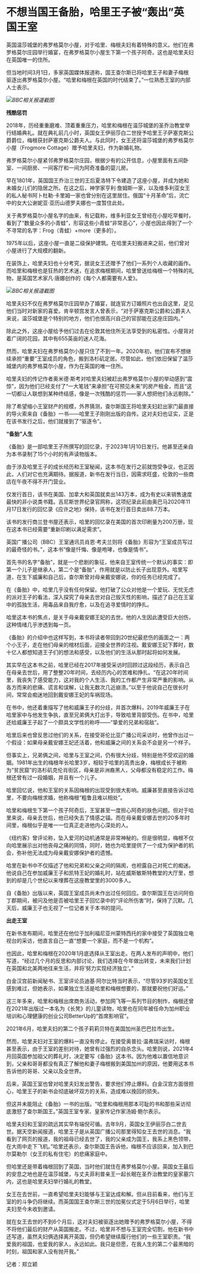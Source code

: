 # 不想当国王备胎，哈里王子被“轰出”英国王室

英国温莎城堡的弗罗格莫尔小屋，对于哈里、梅根夫妇有着特殊的意义。他们在弗罗格莫尔庄园举行婚宴，在弗罗格莫尔小屋生下第一个孩子阿奇。这也是哈里夫妇在英国唯一的住所。

但当地时间3月1日，多家英国媒体报道称，国王查尔斯已将哈里王子和妻子梅根驱逐出弗罗格莫尔小屋。“哈里和梅根在英国的时代结束了。”一位熟悉王室的内部人士表示。

![](https://inews.gtimg.com/om_bt/OOAvQIwNUIgIEP62ZMY9H5ADnSuNtgOKAzwE-odIpKnAEAA/1000)_BBC相关报道截图_

**残酷惩罚**

2018年，历经重重磨难、顶着重重压力，哈里和梅根在温莎城堡的圣乔治教堂举行结婚典礼。就在典礼前几小时，英国女王伊丽莎白二世授予哈里王子萨塞克斯公爵爵位，梅根获封萨塞克斯公爵夫人。与此同时，女王还将温莎城堡的弗罗格莫尔小屋（Frogmore
Cottage）赠予哈里夫妇，作为新婚礼物。

弗罗格莫尔小屋紧邻弗罗格莫尔庄园，根据少有的公开信息，小屋里面有五间卧室、一间厨房、一间客厅和一间为阿奇准备的婴儿房。

早在1801年，英国国王乔治三世的王后夏洛特下令建造了这座小屋，并成为她和未婚女儿们的隐居之所。在这之后，神学家亨利·詹姆斯一家，以及维多利亚女王的私人秘书阿卜杜勒·卡里姆一家也曾分别在这里居住。俄国“十月革命”后，流亡中的女大公谢妮亚·亚历山德罗夫娜也一度暂住此处。

关于弗罗格莫尔小屋名字的由来，有记载称，维多利亚女王曾经在小屋吃早餐时，看到了“数量众多的小青蛙”，形容这些小青蛙“非常恶心”，小屋也因此得到了一个不寻常的名字：Frog（青蛙）+more（更多的）。

1975年以后，这座小屋一直是二级保护建筑。在哈里夫妇搬进来之前，他们曾对小屋进行了大规模的翻新。

在装饰上，哈里夫妇也十分考究，据说女王还赠予了他们一系列个人收藏的画作。而哈里和梅根也是狂热的艺术迷，在追求梅根期间，哈里曾送给梅根一个特殊的礼物，是英国艺术家凡·唐娜创作的《每个人都需要有人爱》。

![](https://inews.gtimg.com/om_bt/ONIEgyRPqEAFff2xofC0vSMwP7YPGS3rzdZUxqHXfgUiUAA/1000)_BBC相关报道截图_

哈里夫妇不仅在弗罗格莫尔庄园举办了婚宴，就连官方订婚照片也出自这里，足见他们当时对新家的喜爱。肯辛顿宫发言人曾表示，“对于萨塞克斯公爵和公爵夫人来说，温莎城堡是个特别的地方，他们也很高兴自己的官邸能在这座庄园内。”

除此之外，这座小屋给予他们过去在伦敦其他住所无法享受到的私密性。小屋背对着广阔的花园，其中有655英亩的迷人花海。

然而，哈里夫妇在弗罗格莫尔小屋只住了不到一年。2020年初，他们宣布不想继续承担“重要”王室成员的角色，搬到洛杉矶定居。尽管如此，他们依旧保留了温莎城堡内的弗罗格莫尔小屋，作为在英国的唯一住所。

哈里夫妇的传记作者奥米德·斯考对哈里夫妇被赶出弗罗格莫尔小屋的举动感到“震惊”，因为他们已经支付了“一大笔钱”来承担“在可预见未来”的房产租金，而且“这一切都让人联想到某种终结感，像是一次残酷的惩罚——家人想把他们永远剔除。”

除了希望缩小王室财产的规模，外界猜测，查尔斯国王将哈里夫妇赶出家门最直接的导火索来自《备胎》一书——哈里王子刚刚出版的自传。这对夫妇也证实，正是在该书发行之后，他们就接到了“驱逐令”。

**“备胎”人生**

《备胎》是一部哈里王子所撰写的回忆录，于2023年1月10日发行。他甚至还亲自为本书录制了15个小时的有声读物版本。

由于涉及哈里王子的成长经历和王室秘闻，这本书在发行之前就饱受争议，也正因此，人们对它也充满期待。据报道，新书在发行当日，因需求旺盛，伦敦的一些商店在午夜不得不开门营业。

仅发行首日，该书在美国、加拿大和英国就卖出143万本，成为有史以来销售速度最快的非小说类书籍。吉尼斯世界纪录官网称，这项纪录此前由奥巴马2020年11月17日发行的回忆录《应许之地》保持，该书在发行首日卖出88.7万本。

该书的发行商兰登书屋还表示，哈里的回忆录在美国的首次印刷量为200万册，现在这本书已经需要“重新印刷以满足需求”。

英国广播公司（BBC）王室通讯员肖恩·考夫兰则将《备胎》形容为“王室成员写过的最奇怪的书。”，这本书“像是忏悔、像是咆哮，也像是情书”。

首先书的名字“备胎”，就是一个悲剧的象征，他来自王室传统一个默认的事实：即第一个儿子是继承人，第二个是“备胎”，作用就是以防止长子出现意外。哈里写道，在生下威廉和自己后，查尔斯曾对母亲戴安娜说，你的任务已经完成了。

在《备胎》中，哈里几乎没有任何保留。他打破了公众对他是一个爱玩、无忧无虑的派对王子的看法，深入探究了母亲去世对自己毁灭性的影响，描述了自己在王室中的孤独生活，用毒品来自我疗愈，以及在追寻爱情时的挣扎。

哈里这本书的焦点，是关于母亲戴安娜王妃的去世。他的人生因此遭受巨大创伤，这种情绪几乎渗透到每一页。

《备胎》的介绍中也这样写到，本书将读者带回到20世纪最悲伤的画面之一：两个小王子，走在他们母亲的棺材后面，迎接全世界的注视。戴安娜王妃下葬时，数十亿人都想知道王子们的想法和感受，以及他们的生活从那时起将如何发展。

其实早在这本书之前，哈里已经在2017年接受采访时回顾过这段经历，表示自己在母亲去世后，用了整整20年时间，去经历内心的苦难和挣扎。“在这20年时间里，我丧失了感受能力，这对我的个人生活、我的工作都产生非常严重的影响。从各方而来的悲痛、谎言和误解，让我无数次几近崩溃。”以至于他说自己在很长时间，常常会痴迷地回到戴安娜王妃的车祸现场。

在书中，他还着重描写了他和威廉王子的分歧，并首次爆料，2019年威廉王子在哈里家中与他发生争执，直至兄弟俩大打出手，导致哈里背部受伤。在书中，哈里还给威廉王子起了一个颇具文学性的称呼——“挚爱的兄弟和宿敌”。

哈里后来也曾反思过他们的关系，在接受哥伦比亚广播公司采访时，他曾作出过一个假设：如果母亲戴安娜王妃还活着，他和威廉之间的关系会不会是另一个样子。

但事实上，兄弟俩之间，哈里与王室之间，仍有很大分歧，特别是他不受欢迎的婚姻。1981年出生的梅根年长哈里3岁，相较于哈里的高贵出身，梅根成长于被称为“贫民窟”的洛杉矶克伦肖街区，母亲是非洲裔黑人，父母都没有稳定的工作。梅根还曾有过一段婚姻，并且有一个儿子。

哈里回忆说，他和王室的关系因梅根的出现受到很大影响。威廉甚至直接告诉过哈里，不要向梅根求婚，他称梅根“粗鲁且难以相处”。

哈里和梅根生下第一个孩子阿奇后，王室甚至一度担心阿奇的肤色问题。但对于哈里来说，母亲去世后，他已经失去了情感之锚。而在母亲戴安娜去世的20多年时间里，梅根似乎是唯一一位真正走进他内心深处的人。

《纽约客》曾评论称，坠入爱河的动机通常是非常神秘的。但是很明显，梅根不仅向哈里展示出对他丧母之痛的同情，同时，她也为哈里提供了一个成为保护者的机会，弥补他无法成为母亲戴安娜保护者的遗憾。

哈里在新书中不仅描述了他和兄弟和父亲之间的隔阂，也袒露自己对死亡的痴迷。他说自己在参加威廉王子和凯特王妃的婚礼时，站在威斯敏斯特教堂的大厅里，想到的却是几个世纪以来埋葬在这座教堂里的3000多人。

自《备胎》出版以来，英国王室成员尚未作出过任何回应。查尔斯国王在访问阿伯丁郡期间，被问及他是否被哈里王子回忆录中的“评论所伤害”时，保持了沉默。几天后，威廉王子也无视了一位记者关于本书的提问。

**出走王室**

在新书发布期间，哈里还在他位于加利福尼亚州蒙特西托的家中接受了英国独立电视台的采访，他直言自己一直“想要一个家庭，而不是一个机构”。

也因此，哈里和梅根在2020年1月底选择从王室出走。在两人发布的声明中，他们写道，“经过几个月的反思和内部讨论，我们选择在今年做出转变，未来我们计划在英国和北美两地往来生活，并将’努力实现经济独立’。”

白金汉宫前新闻秘书、王室评论员迪基·阿尔比特当时表示，“尽管93岁的英国女王感到难过，但她表示，如果独立生活是哈里和梅根想要的，那就要祝他们好运。”

这三年多来，哈里和梅根出席商务活动，参加网飞等一系列节目的制作，梅根还曾在2021年出版过一本名为《长凳》的儿童读物，哈里也在同年被任命为加州职业培训和心理健康的创业公司BetterUp的“首席影响官”。

2021年6月，哈里夫妇的第二个孩子莉莉贝特在美国加州圣巴巴拉市出生。

然而，哈里夫妇对王室的爆料一直没有停止。在接受奥普拉·温弗瑞采访时，梅根甚至表示，由于王室的差别对待，她曾有过强烈的自杀念头。哈里则说，2021年4月回英国参加祖父的葬礼时，决定要写《备胎》这本书。因为他难以置信地意识到，父亲和哥哥都没有真正了解他和妻子梅根搬到美国加州的原因，他要用这本书告诉他的哥哥、父亲以及全世界。

后来，英国王室也曾对哈里夫妇发出警告，要求他们停止爆料。白金汉宫方面很担心，哈里王子的新书会彻底破坏双方的关系，造成难以挽回的损失。

但这并未能阻止《备胎》一书的出版。“哈里和梅根用那本可耻的书和那些采访彻底激怒了查尔斯国王。”英国王室专家、皇家传记作家汤姆·鲍尔表示。

哈里夫妇和王室的疏远其实早有端倪可循。去年9月，英国女王伊丽莎白二世去世。据天空新闻报道，哈里王子是从英国广播公司那里得知女王去世的消息。“我看到了网页的报道，我的祖母已经去世了，我的父亲成为国王，我系上黑色领带，在大雨中走下飞机。”哈里还表示，查尔斯国王告诉他，梅根不应该回来，加入到巴尔莫勒尔（女王的私有住宅）的悲痛家庭中。

但哈里还是带着梅根回到了英国，当时他们就住在弗罗格莫尔小屋。英国女王最后的安息之地也是在温莎城堡，与丈夫菲利普亲王一起长眠在圣乔治教堂的皇家墓穴内，这也是哈里夫妇举行婚礼的教堂。

女王在去世前，一直希望哈里夫妇能够与王室达成和解。但从目前看来，他们与王室的的斗争仍将继续。而英国国王查尔斯三世的加冕仪式定于5月6日举行，哈里夫妇至今未收到邀请。

就在女王去世的不到6个月后，这对夫妇被驱逐出她赠予的弗罗格莫尔小屋，不得不将他们最后的财产从英国搬走。不过，哈里并不想与王室完全切割，他在新书中还写道，虽然夫妇俩选择离开英国，但仍希望继续履行他们的一些王室职责。“我爱我的祖国，也爱我的家人，永远如此。我只是但愿，在我人生的第二个最黑暗的时刻，祖国和家人没有抛开我。”

记者：郑立颖

